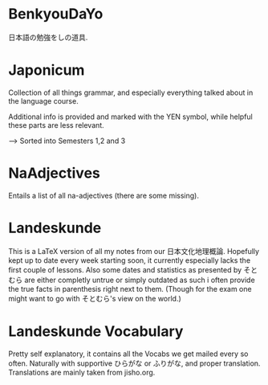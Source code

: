 # BenkyouDaYo
日本語の勉強をしの道具.

# Japonicum
Collection of all things grammar, and especially everything talked about in the language course.

Additional info is provided and marked with the YEN symbol, while helpful these parts are less relevant.

--> Sorted into Semesters 1,2 and 3

# NaAdjectives
Entails a list of all na-adjectives (there are some missing).

# Landeskunde
This is a LaTeX version of all my notes from our 日本文化地理概論. Hopefully kept up to date every week starting soon, it currently especially lacks the first couple of lessons. Also some dates and statistics as presented by そとむら are either completly untrue or simply outdated as such i often provide the true facts in parenthesis right next to them. (Though for the exam one might want to go with そとむら's view on the world.)

# Landeskunde Vocabulary
Pretty self explanatory, it contains all the Vocabs we get mailed every so often. Naturally with supportive ひらがな or ふりがな, and proper translation. Translations are mainly taken from jisho.org.
